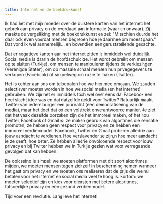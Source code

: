 ```yaml
---
title: Internet en de boekdrukkunst
---
```


Ik had het met mijn moeder over de duistere kanten van het internet: het gebrek aan privacy en de overdaad aan informatie (waar en onwaar). Zij maakte de vergelijking met de boekdrukkunst en zei: "Misschien duurde het daar ook even voordat mensen begrepen hoe je daarmee om moest gaan." Dat vond ik wel aannemelijk… en bovendien een geruststellende gedachte.

Dat er negatieve kanten aan het internet zitten is inmiddels wel duidelijk. Social media is daarin de hoofdschuldige. Het wordt gebruikt om mensen op te sluiten (Turkije), om mensen te manipuleren tijdens de verkiezingen (Verenigde Staten), om op massale schaal mensen hun privegegevens te verkopen (Facebook) of simpelweg om ruzie te maken (Twitter).

Het is echter aan ons om te bepalen hoe we hier mee omgaan. We zouden selectiever moeten worden in hoe we social media (en het internet) gebruiken. We zijn het er inmiddels toch wel over eens dat Facebook een heel slecht idee was en dat datzelfde geldt voor Twitter? Natuurlijk maakt Twitter van iedere burger een journalist (een democratisering van de media), maar het doet dat op een volstrekt onverantwoorde manier. Je ziet dat het vaak dezelfde oorzaken zijn die het immoreel maken, of het nou Twitter, Facebook of Gmail is: ze maken gebruik van algoritmes die sensatie promoten, ze hebben geen respect voor privacy en ze hebben een immoreel verdienmodel. Facebook, Twitter en Gmail proberen alledrie aan jouw aandacht te verdienen. Hoe verslavender ze zijn,n hoe meer aandacht je ze geeft, hoe beter. Ze hebben alledrie onvoldoende respect voor jouw privacy en bij Twitter hebben we in Turkije gezien wat voor verregaande gevolgen dat kan hebben.

De oplossing is simpel: we moeten platformen met dit soort algoritmes mijden, we moeten mensen tegen zichzelf in bescherming nemen wanneer het gaat om privacy en we moeten ons realiseren dat de prijs die we nu betalen voor het internet en social media veel te hoog is. Kortom: we moeten selectief zijn en kies voor diensten met betere algoritmes, fatsoenlijke privacy en een gezond verdienmodel.

Tijd voor een revolutie. Lang leve het internet\!